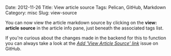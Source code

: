 Date: 2012-11-26
Title: View article source
Tags: Pelican, GitHub, Markdown
Category: misc
Slug: view-source

You can now view the article markdown source by clicking on the **view: article source** in the article info pane, just beneath the associated tags list.

If you're curious about the changes made in the backend for this to function you can always take a look at the *[Add 'View Article Source' link](https://github.com/fuzzmz/fuzzmz.github.com/issues/1)* issue on GitHub.
